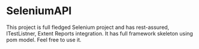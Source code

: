 # SeleniumAPI
This project is full fledged Selenium project and has rest-assured, ITestListner, Extent Reports integration. It has full framework skeleton using pom model. Feel free to use it.
